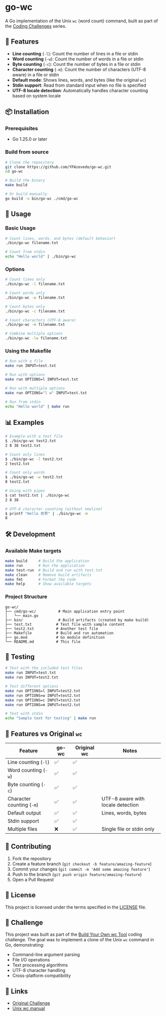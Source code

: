 # go-wc

A Go implementation of the Unix `wc` (word count) command, built as part of the [Coding Challenges](https://codingchallenges.fyi/challenges/challenge-wc) series.

## 🚀 Features

- **Line counting** (`-l`): Count the number of lines in a file or stdin
- **Word counting** (`-w`): Count the number of words in a file or stdin  
- **Byte counting** (`-c`): Count the number of bytes in a file or stdin
- **Character counting** (`-m`): Count the number of characters (UTF-8 aware) in a file or stdin
- **Default mode**: Shows lines, words, and bytes (like the original `wc`)
- **Stdin support**: Read from standard input when no file is specified
- **UTF-8 locale detection**: Automatically handles character counting based on system locale

## 📦 Installation

### Prerequisites

- Go 1.25.0 or later

### Build from source

```bash
# Clone the repository
git clone https://github.com/YPAzevedo/go-wc.git
cd go-wc

# Build the binary
make build

# Or build manually
go build -o bin/go-wc ./cmd/go-wc
```

## 🔧 Usage

### Basic Usage

```bash
# Count lines, words, and bytes (default behavior)
./bin/go-wc filename.txt

# Count from stdin
echo "Hello world" | ./bin/go-wc
```

### Options
```bash
# Count lines only
./bin/go-wc -l filename.txt

# Count words only  
./bin/go-wc -w filename.txt

# Count bytes only
./bin/go-wc -c filename.txt

# Count characters (UTF-8 aware)
./bin/go-wc -m filename.txt

# Combine multiple options
./bin/go-wc -lw filename.txt
```

### Using the Makefile

```bash
# Run with a file
make run INPUT=test.txt

# Run with options
make run OPTIONS=l INPUT=test.txt

# Run with multiple options
make run OPTIONS="l w" INPUT=test.txt

# Run from stdin
echo "Hello world" | make run
```

## 📊 Examples

```bash
# Example with a text file
$ ./bin/go-wc test2.txt
2 8 38 test2.txt

# Count only lines
$ ./bin/go-wc -l test2.txt  
2 test2.txt

# Count only words
$ ./bin/go-wc -w test2.txt
8 test2.txt

# Using with pipes
$ cat test2.txt | ./bin/go-wc
2 8 38

# UTF-8 character counting (without newline)
$ printf "Hello 世界" | ./bin/go-wc -m
8
```

## 🛠️ Development

### Available Make targets
```bash
make build     # Build the application
make run       # Run the application
make test-run  # Build and run with test.txt
make clean     # Remove build artifacts  
make fmt       # Format the code
make help      # Show available targets
```

### Project Structure
```
go-wc/
├── cmd/go-wc/          # Main application entry point
│   └── main.go
├── bin/                # Build artifacts (created by make build)
├── test.txt           # Test file with sample content
├── test2.txt          # Another test file
├── Makefile           # Build and run automation
├── go.mod             # Go module definition
└── README.md          # This file
```

## 🧪 Testing

```bash
# Test with the included test files
make run INPUT=test.txt
make run INPUT=test2.txt

# Test different options
make run OPTIONS=l INPUT=test2.txt
make run OPTIONS=w INPUT=test2.txt  
make run OPTIONS=c INPUT=test2.txt
make run OPTIONS=m INPUT=test2.txt

# Test with stdin
echo "Sample text for testing" | make run
```

## 🌟 Features vs Original `wc`

| Feature | go-wc | Original wc | Notes |
|---------|--------|-------------|-------|
| Line counting (`-l`) | ✅ | ✅ | |
| Word counting (`-w`) | ✅ | ✅ | |
| Byte counting (`-c`) | ✅ | ✅ | |
| Character counting (`-m`) | ✅ | ✅ | UTF-8 aware with locale detection |
| Default output | ✅ | ✅ | Lines, words, bytes |
| Stdin support | ✅ | ✅ | |
| Multiple files | ❌ | ✅ | Single file or stdin only |

## 🤝 Contributing

1. Fork the repository
2. Create a feature branch (`git checkout -b feature/amazing-feature`)
3. Commit your changes (`git commit -m 'Add some amazing feature'`)
4. Push to the branch (`git push origin feature/amazing-feature`)
5. Open a Pull Request

## 📝 License

This project is licensed under the terms specified in the [LICENSE](LICENSE) file.

## 🎯 Challenge

This project was built as part of the [Build Your Own wc Tool](https://codingchallenges.fyi/challenges/challenge-wc) coding challenge. The goal was to implement a clone of the Unix `wc` command in Go, demonstrating:

- Command-line argument parsing
- File I/O operations  
- Text processing algorithms
- UTF-8 character handling
- Cross-platform compatibility

## 🔗 Links

- [Original Challenge](https://codingchallenges.fyi/challenges/challenge-wc)
- [Unix wc manual](https://man7.org/linux/man-pages/man1/wc.1.html)